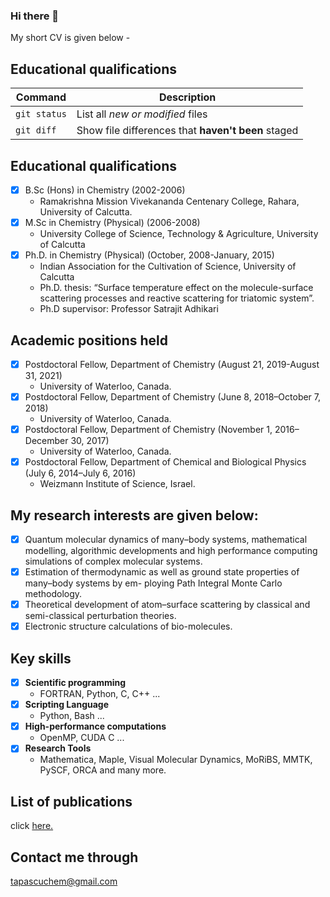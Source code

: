 ### Hi there 👋 

My short CV is given below - 

## Educational qualifications

| Command | Description |
| --- | --- |
| `git status` | List all *new or modified* files |
| `git diff` | Show file differences that **haven't been** staged |

## Educational qualifications
- [x] B.Sc (Hons) in Chemistry (2002-2006)
    - Ramakrishna Mission Vivekananda Centenary College, Rahara, University of Calcutta.
- [x] M.Sc in Chemistry (Physical) (2006-2008)
    - University College of Science, Technology & Agriculture, University of Calcutta
- [x] Ph.D. in Chemistry (Physical) (October, 2008-January, 2015)
    - Indian Association for the Cultivation of Science, University of Calcutta
    - Ph.D. thesis: “Surface temperature effect on the molecule-surface scattering processes and reactive scattering for triatomic system”.
    - Ph.D supervisor: Professor Satrajit Adhikari  

## Academic positions held
- [x] Postdoctoral Fellow, Department of Chemistry (August 21, 2019-August 31, 2021)
    - University of Waterloo, Canada.
- [x] Postdoctoral Fellow, Department of Chemistry (June 8, 2018–October 7, 2018)
    - University of Waterloo, Canada.
- [x] Postdoctoral Fellow, Department of Chemistry (November 1, 2016–December 30, 2017)
    - University of Waterloo, Canada.
- [x] Postdoctoral Fellow, Department of Chemical and Biological Physics (July 6, 2014–July 6, 2016)
    - Weizmann Institute of Science, Israel.
    
## My research interests are given below: 

- [x] Quantum molecular dynamics of many–body systems, mathematical modelling, algorithmic developments and high performance computing simulations of complex molecular systems.  
- [x] Estimation of thermodynamic as well as ground state properties of many–body systems by em- ploying Path Integral Monte Carlo methodology.
- [x] Theoretical development of atom–surface scattering by classical and semi-classical perturbation theories.
- [x] Electronic structure calculations of bio-molecules. 

## Key skills

- [x] **Scientific programming** 
    - FORTRAN, Python, C, C++ ...
- [x] **Scripting Language**  
    - Python, Bash ...
- [x] **High-performance computations**  
    - OpenMP, CUDA C ...
- [x] **Research Tools**  
    - Mathematica, Maple, Visual Molecular Dynamics, MoRiBS, MMTK, PySCF, ORCA and many more.


## List of publications 
   click [here.](https://www.scopus.com/authid/detail.uri?authorId=38362202800&featureToggles=FEATURE_AUTHOR_DETAILS_BOTOX:1&at_feature_toggle=1)
   
   
## Contact me through 
   tapascuchem@gmail.com




  

<!--
**tapassahoo/tapassahoo** is a ✨ _special_ ✨ repository because its `README.md` (this file) appears on your GitHub profile.

Here are some ideas to get you started:

- 🔭 I’m currently working on ...
- 🌱 I’m currently learning ...
- 👯 I’m looking to collaborate on ...
- 🤔 I’m looking for help with ...
- 💬 Ask me about ...
- 📫 How to reach me: ...
- 😄 Pronouns: ...
- ⚡ Fun fact: ...
-->
